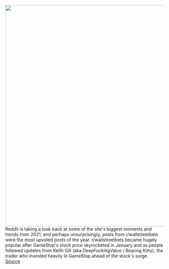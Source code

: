 <img src='https://cdn.vox-cdn.com/thumbor/eEwRPCBLPRyRFUBSHIJYoz8V2Y8=/0x0:2040x1360/1200x800/filters:focal(857x517:1183x843)/cdn.vox-cdn.com/uploads/chorus_image/image/70243668/acastro_210128_1777_stonks_0001.0.jpg' width='700px' /><br/>
Reddit is taking a look back at some of the site's biggest moments and trends from 2021, and perhaps unsurprisingly, posts from r/wallstreetbets were the most upvoted posts of the year. r/wallstreetbets became hugely popular after GameStop's stock price skyrocketed in January and as people followed updates from Keith Gill (aka DeepFuckingValue / Roaring Kitty), the trader who invested heavily in GameStop ahead of the stock's surge.
<a href='https://www.theverge.com/2021/12/8/22822993/reddit-recap-top-three-posts-2021-wallstreetbets-stonks-personalized'> Source <a/>